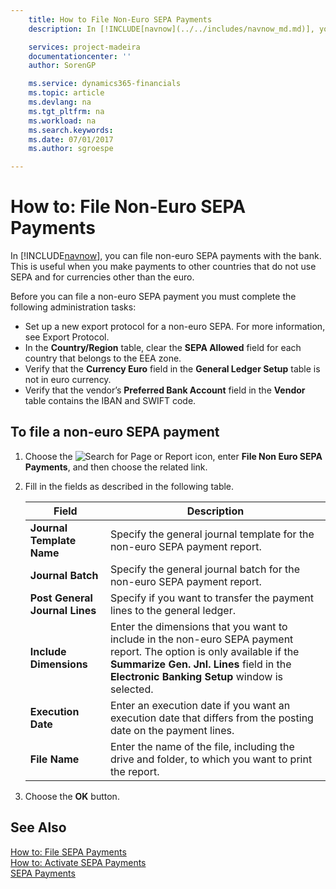 ```yaml
---
    title: How to File Non-Euro SEPA Payments
    description: In [!INCLUDE[navnow](../../includes/navnow_md.md)], you can file non-euro SEPA payments with the bank. This is useful when you make payments to other countries that do not use SEPA and for currencies other than the euro.

    services: project-madeira 
    documentationcenter: ''
    author: SorenGP

    ms.service: dynamics365-financials
    ms.topic: article
    ms.devlang: na
    ms.tgt_pltfrm: na
    ms.workload: na
    ms.search.keywords:
    ms.date: 07/01/2017
    ms.author: sgroespe

---
```

# How to: File Non-Euro SEPA Payments
In [!INCLUDE[navnow](../../includes/navnow_md.md)], you can file non-euro SEPA payments with the bank. This is useful when you make payments to other countries that do not use SEPA and for currencies other than the euro.  

Before you can file a non-euro SEPA payment you must complete the following administration tasks:  

- Set up a new export protocol for a non-euro SEPA. For more information, see Export Protocol.  
- In the **Country/Region** table, clear the **SEPA Allowed** field for each country that belongs to the EEA zone.  
- Verify that the **Currency Euro** field in the **General Ledger Setup** table is not in euro currency.  
- Verify that the vendor’s **Preferred Bank Account** field in the **Vendor** table contains the IBAN and SWIFT code.  

## To file a non-euro SEPA payment  

1.  Choose the ![Search for Page or Report](../../media/ui-search/search_small.png "Search for Page or Report icon") icon, enter **File Non Euro SEPA Payments**, and then choose the related link.  
2.  Fill in the fields as described in the following table.  

    |Field|Description|  
    |---------------------------------|---------------------------------------|  
    |**Journal Template Name**|Specify the general journal template for the non-euro SEPA payment report.|  
    |**Journal Batch**|Specify the general journal batch for the non-euro SEPA payment report.|  
    |**Post General Journal Lines**|Specify if you want to transfer the payment lines to the general ledger.|  
    |**Include Dimensions**|Enter the dimensions that you want to include in the non-euro SEPA payment report. The option is only available if the **Summarize Gen. Jnl. Lines** field in the **Electronic Banking Setup** window is selected.|  
    |**Execution Date**|Enter an execution date if you want an execution date that differs from the posting date on the payment lines.|  
    |**File Name**|Enter the name of the file, including the drive and folder, to which you want to print the report.|  

3.  Choose the **OK** button.  

## See Also  
 [How to: File SEPA Payments](how-to-file-sepa-payments.md)   
 [How to: Activate SEPA Payments](how-to-activate-sepa-payments.md)   
 [SEPA Payments](sepa-payments.md)
